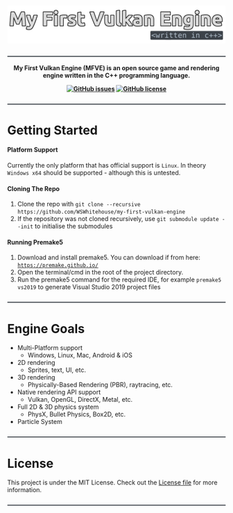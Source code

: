 ![My First Vulkan Engine - Written in Cpp](https://github.com/WSWhitehouse/my-first-vulkan-engine/blob/main/resources/readme-Title.png)

![Seperator](https://github.com/WSWhitehouse/my-first-vulkan-engine/blob/main/resources/readme-seperator.png)

<p align="center">
  <b> 
My First Vulkan Engine (MFVE) is an open source game and rendering engine written in the C++ programming language.
  </b>
</p>

<p align="center">
  <b> 
    <a href="https://github.com/WSWhitehouse/my-first-vulkan-engine/issues"><img alt="GitHub issues" src="https://img.shields.io/github/issues/WSWhitehouse/my-first-vulkan-engine?style=flat-square"></a>
    <a href="https://github.com/WSWhitehouse/my-first-vulkan-engine"><img alt="GitHub license" src="https://img.shields.io/github/license/WSWhitehouse/my-first-vulkan-engine?style=flat-square"></a>
  </b>
</p>

![Seperator](https://github.com/WSWhitehouse/my-first-vulkan-engine/blob/main/resources/readme-seperator.png)

# Getting Started
#### Platform Support
Currently the only platform that has official support is `Linux`. In theory `Windows x64` should be supported - although this is untested.

#### Cloning The Repo
1. Clone the repo with `git clone --recursive https://github.com/WSWhitehouse/my-first-vulkan-engine`
2. If the repository was not cloned recursively, use `git submodule update --init` to initialise the submodules

#### Running Premake5
1. Download and install premake5. You can download if from here: [`https://premake.github.io/`](https://premake.github.io/)
2. Open the terminal/cmd in the root of the project directory.
3. Run the premake5 command for the required IDE, for example `premake5 vs2019` to generate Visual Studio 2019 project files

![Seperator](https://github.com/WSWhitehouse/my-first-vulkan-engine/blob/main/resources/readme-seperator.png)

# Engine Goals
- Multi-Platform support
    -  Windows, Linux, Mac, Android & iOS
- 2D rendering 
    - Sprites, text, UI, etc.
- 3D rendering 
    - Physically-Based Rendering (PBR), raytracing, etc.
- Native rendering API support 
    - Vulkan, OpenGL, DirectX, Metal, etc.
- Full 2D & 3D physics system
    - PhysX, Bullet Physics, Box2D, etc.
- Particle System
 
![Seperator](https://github.com/WSWhitehouse/my-first-vulkan-engine/blob/main/resources/readme-seperator.png)

# License
This project is under the MIT License. Check out the [License file](https://github.com/WSWhitehouse/my-first-vulkan-engine/blob/main/LICENSE.md) for more information.

![Seperator](https://github.com/WSWhitehouse/my-first-vulkan-engine/blob/main/resources/readme-seperator.png)
